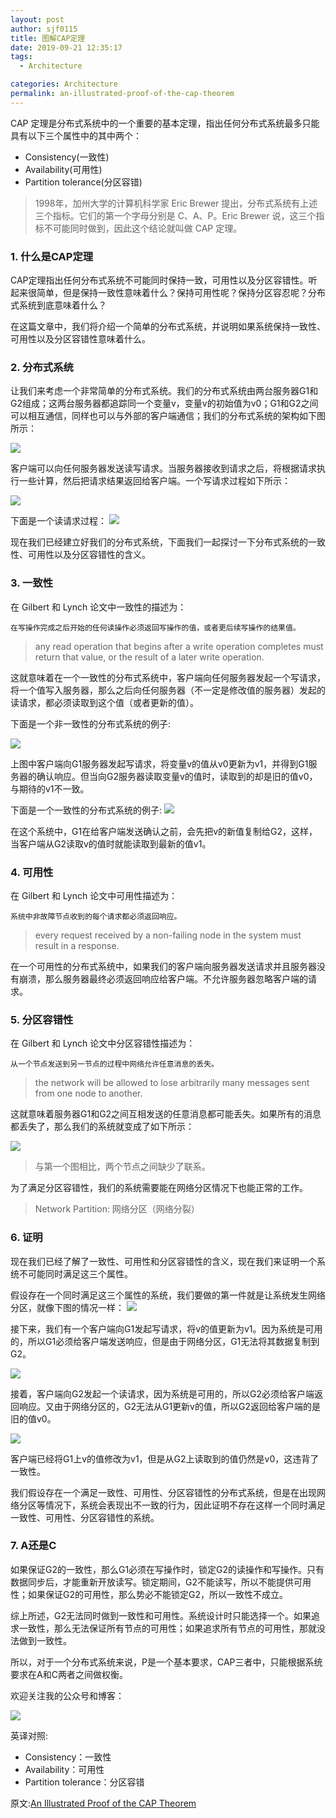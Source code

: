 ```yaml
---
layout: post
author: sjf0115
title: 图解CAP定理
date: 2019-09-21 12:35:17
tags:
  - Architecture

categories: Architecture
permalink: an-illustrated-proof-of-the-cap-theorem
---
```


CAP 定理是分布式系统中的一个重要的基本定理，指出任何分布式系统最多只能具有以下三个属性中的其中两个：
- Consistency(一致性)
- Availability(可用性)
- Partition tolerance(分区容错)

> 1998年，加州大学的计算机科学家 Eric Brewer 提出，分布式系统有上述三个指标。它们的第一个字母分别是 C、A、P。Eric Brewer 说，这三个指标不可能同时做到，因此这个结论就叫做 CAP 定理。

### 1. 什么是CAP定理

CAP定理指出任何分布式系统不可能同时保持一致，可用性以及分区容错性。听起来很简单，但是保持一致性意味着什么？保持可用性呢？保持分区容忍呢？分布式系统到底意味着什么？

在这篇文章中，我们将介绍一个简单的分布式系统，并说明如果系统保持一致性、可用性以及分区容错性意味着什么。

### 2. 分布式系统

让我们来考虑一个非常简单的分布式系统。我们的分布式系统由两台服务器G1和G2组成；这两台服务器都追踪同一个变量v，变量v的初始值为v0；G1和G2之间可以相互通信，同样也可以与外部的客户端通信；我们的分布式系统的架构如下图所示：

![](https://github.com/sjf0115/PubLearnNotes/blob/master/image/Architecture/an-illustrated-proof-of-the-cap-theorem-1.jpg?raw=true)

客户端可以向任何服务器发送读写请求。当服务器接收到请求之后，将根据请求执行一些计算，然后把请求结果返回给客户端。一个写请求过程如下所示：

![](https://github.com/sjf0115/PubLearnNotes/blob/master/image/Architecture/an-illustrated-proof-of-the-cap-theorem-2.jpg?raw=true)

下面是一个读请求过程：
![](https://github.com/sjf0115/PubLearnNotes/blob/master/image/Architecture/an-illustrated-proof-of-the-cap-theorem-3.jpg?raw=true)

现在我们已经建立好我们的分布式系统，下面我们一起探讨一下分布式系统的一致性、可用性以及分区容错性的含义。

### 3. 一致性

在 Gilbert 和 Lynch 论文中一致性的描述为：
```
在写操作完成之后开始的任何读操作必须返回写操作的值，或者更后续写操作的结果值。
```
> any read operation that begins after a write operation completes must return that value, or the result of a later write operation.

这就意味着在一个一致性的分布式系统中，客户端向任何服务器发起一个写请求，将一个值写入服务器，那么之后向任何服务器（不一定是修改值的服务器）发起的读请求，都必须读取到这个值（或者更新的值）。

下面是一个非一致性的分布式系统的例子:

![](https://github.com/sjf0115/PubLearnNotes/blob/master/image/Architecture/an-illustrated-proof-of-the-cap-theorem-4.jpg?raw=true)

上图中客户端向G1服务器发起写请求，将变量v的值从v0更新为v1，并得到G1服务器的确认响应。但当向G2服务器读取变量v的值时，读取到的却是旧的值v0，与期待的v1不一致。

下面是一个一致性的分布式系统的例子:
![](https://github.com/sjf0115/PubLearnNotes/blob/master/image/Architecture/an-illustrated-proof-of-the-cap-theorem-5.jpg?raw=true)

在这个系统中，G1在给客户端发送确认之前，会先把v的新值复制给G2，这样，当客户端从G2读取v的值时就能读取到最新的值v1。

### 4. 可用性

在 Gilbert 和 Lynch 论文中可用性描述为：
```
系统中非故障节点收到的每个请求都必须返回响应。
```
> every request received by a non-failing node in the system must result in a response.

在一个可用性的分布式系统中，如果我们的客户端向服务器发送请求并且服务器没有崩溃，那么服务器最终必须返回响应给客户端。不允许服务器忽略客户端的请求。

### 5. 分区容错性

在 Gilbert 和 Lynch 论文中分区容错性描述为：
```
从一个节点发送到另一节点的过程中网络允许任意消息的丢失。
```
> the network will be allowed to lose arbitrarily many messages sent from one node to another.

这就意味着服务器G1和G2之间互相发送的任意消息都可能丢失。如果所有的消息都丢失了，那么我们的系统就变成了如下所示：

![](https://github.com/sjf0115/PubLearnNotes/blob/master/image/Architecture/an-illustrated-proof-of-the-cap-theorem-6.jpg?raw=true)
> 与第一个图相比，两个节点之间缺少了联系。

为了满足分区容错性，我们的系统需要能在网络分区情况下也能正常的工作。

> Network Partition: 网络分区（网络分裂）

### 6. 证明

现在我们已经了解了一致性、可用性和分区容错性的含义，现在我们来证明一个系统不可能同时满足这三个属性。

假设存在一个同时满足这三个属性的系统，我们要做的第一件就是让系统发生网络分区，就像下图的情况一样：
![](https://github.com/sjf0115/PubLearnNotes/blob/master/image/Architecture/an-illustrated-proof-of-the-cap-theorem-7.jpg?raw=true)

接下来，我们有一个客户端向G1发起写请求，将v的值更新为v1。因为系统是可用的，所以G1必须给客户端发送响应，但是由于网络分区，G1无法将其数据复制到G2。

![](https://github.com/sjf0115/PubLearnNotes/blob/master/image/Architecture/an-illustrated-proof-of-the-cap-theorem-8.jpg?raw=true)

接着，客户端向G2发起一个读请求，因为系统是可用的，所以G2必须给客户端返回响应。又由于网络分区的，G2无法从G1更新v的值，所以G2返回给客户端的是旧的值v0。

![](https://github.com/sjf0115/PubLearnNotes/blob/master/image/Architecture/an-illustrated-proof-of-the-cap-theorem-9.jpg?raw=true)

客户端已经将G1上v的值修改为v1，但是从G2上读取到的值仍然是v0，这违背了一致性。

我们假设存在一个满足一致性、可用性、分区容错性的分布式系统，但是在出现网络分区等情况下，系统会表现出不一致的行为，因此证明不存在这样一个同时满足一致性、可用性、分区容错性的系统。

### 7. A还是C

如果保证G2的一致性，那么G1必须在写操作时，锁定G2的读操作和写操作。只有数据同步后，才能重新开放读写。锁定期间，G2不能读写，所以不能提供可用性；如果保证G2的可用性，那么势必不能锁定G2，所以一致性不成立。

综上所述，G2无法同时做到一致性和可用性。系统设计时只能选择一个。如果追求一致性，那么无法保证所有节点的可用性；如果追求所有节点的可用性，那就没法做到一致性。

所以，对于一个分布式系统来说，P是一个基本要求，CAP三者中，只能根据系统要求在A和C两者之间做权衡。

欢迎关注我的公众号和博客：

![](https://github.com/sjf0115/PubLearnNotes/blob/master/image/Other/smartsi.jpg?raw=true)

英译对照:
- Consistency：一致性
- Availability：可用性
- Partition tolerance：分区容错

原文:[An Illustrated Proof of the CAP Theorem](https://mwhittaker.github.io/blog/an_illustrated_proof_of_the_cap_theorem/)
